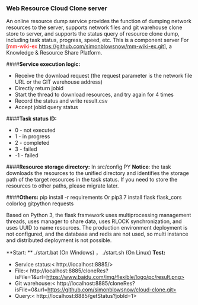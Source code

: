 ### **Web Resource Cloud Clone server**
An online resource dump service provides the function of dumping network resources to the server, supports network files and git warehouse clone store to server, and supports the status query of resource clone dump, including task status, progress, speed, etc. 
This is a component server For [<font color="#FF0000">mm-wiki-ex</font> <https://github.com/simonblowsnow/mm-wiki-ex.git>], a Knowledge & Resource Share Platform.

####**Service execution logic:**
+ Receive the download request (the request parameter is the network file URL or the GIT warehouse address)
+ Directly return jobid
+ Start the thread to download resources, and try again for 4 times
+ Record the status and write result.csv
+ Accept jobid query status

####**Task status ID:**
+ 0 - not executed
+ 1 - in progress
+ 2 - completed
+ 3 - failed
+ -1 - failed

####**Resource storage directory:**
In src/config PY
**Notice**: the task downloads the resources to the unified directory and identifies the storage path of the target resources in the task status. If you need to store the resources to other paths, please migrate later.


####**Others:**
pip install -r requirements
Or
pip3.7 install flask flask_cors colorlog gitpython requests

Based on Python 3, the flask framework uses multiprocessing management threads, uses manager to share data, uses RLOCK synchronization, and uses UUID to name resources.
The production environment deployment is not configured, and the database and redis are not used, so multi instance and distributed deployment is not possible.

**Start: ** ./start.bat (On Windows) ， ./start.sh (On Linux)
**Test:**
+ Service status:< http://localhost:8885/>
+ File:< http://localhost:8885/cloneRes?isFile=1&url=https://www.baidu.com/img/flexible/logo/pc/result.png>
+ Git warehouse:< http://localhost:8885/cloneRes?isFile=0&url=https://github.com/simonblowsnow/cloud-clone.git>
+ Query:< http://localhost:8885/getStatus?jobId=1>

